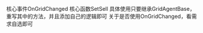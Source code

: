 核心事件OnGridChanged
核心函数SetSell
具体使用只要继承GridAgentBase，重写其中的方法，并且添加自己的逻辑即可
关于是否使用OnGridChanged，看需求自选即可

